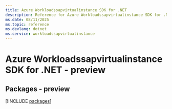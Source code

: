 ```yaml
---
title: Azure Workloadssapvirtualinstance SDK for .NET
description: Reference for Azure Workloadssapvirtualinstance SDK for .NET
ms.date: 08/11/2025
ms.topic: reference
ms.devlang: dotnet
ms.service: workloadssapvirtualinstance
---
```

# Azure Workloadssapvirtualinstance SDK for .NET - preview
## Packages - preview
[!INCLUDE [packages](workloadssapvirtualinstance-index.md)]